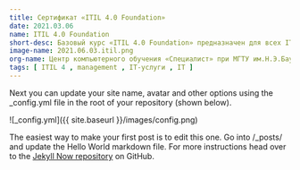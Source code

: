 ```yaml
---
title: Сертификат «ITIL 4.0 Foundation» 
date: 2021.03.06
name: ITIL 4.0 Foundation
short-desc: Базовый курс «ITIL 4.0 Foundation» предназначен для всех IT-специалистов и тех, кто с ними взаимодействует. В рамках курса рассматривались вопросы управления IT-инфраструктурой на основе ITIL® 4.0, а также знания о том, как совместно выстраивать полезные IT-услуги
image-name: 2021.06.03.itil.png
org-name: Центр компьютерного обучения «Специалист» при МГТУ им.Н.Э.Баумана
tags: [ ITIL 4 , management , IT-услуги , IT ]
---
```


Next you can update your site name, avatar and other options using the _config.yml file in the root of your repository (shown below).

![_config.yml]({{ site.baseurl }}/images/config.png)

The easiest way to make your first post is to edit this one. Go into /_posts/ and update the Hello World markdown file. For more instructions head over to the [Jekyll Now repository](https://github.com/barryclark/jekyll-now) on GitHub.
